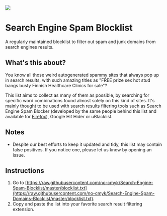 <img src="https://img.shields.io/badge/Busted%20domains-319448-green">

# Search Engine Spam Blocklist
A regularly maintained blocklist to filter out spam and junk domains from search engines results.


## What's this about?
You know all those weird autogenerated spammy sites that always pop up in search results, with such amazing titles as "FREE prize sex hot stud bangs busty Finnish Healthcare Clinics for sale"?

This list aims to collect as many of them as possible, by searching for specific word combinations found almost solely on this kind of sites.
It's mainly thought to be used with search results filtering tools such as Search Engine Spam Blocker (developed by the same people behind this list and available for [Firefox](https://addons.mozilla.org/en-US/firefox/addon/search-engine-spam-blocker)), Google Hit Hider or uBlacklist.

## Notes
- Despite our best efforts to keep it updated and tidy, this list may contain false positives. If you notice one, please let us know by opening an issue.

## Instructions
1. Go to [https://raw.githubusercontent.com/no-cmyk/Search-Engine-Spam-Blocklist/master/blocklist.txt](https://raw.githubusercontent.com/no-cmyk/Search-Engine-Spam-Domains-Blocklist/master/blocklist.txt).
2. Copy and paste the list into your favorite search result filtering extension.
